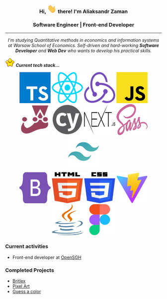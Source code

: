 <h3 align="center"> Hi, <img src="https://raw.githubusercontent.com/ABSphreak/ABSphreak/master/gifs/Hi.gif" width="30px"> there! I'm Aliaksandr Zaman</h3>
<h3 align="center">Software Engineer | Front-end Developer</h3>
<hr>
<em>
<p align="center">
I'm studying Quantitative methods in economics and information systems at Warsaw School of Economics.
 Self-driven and hard-working <b>Software Developer</b> and <b>Web Dev</b>
who wants to develop his practical skills.</p>
</em>


<img src="icons/star.webp" width="30px">&nbsp;***Current tech stack...***
<p align = center>
<img height="100px" width="100px" src="icons/ts-icon.svg" alt="typescript-icon">
<img height="100px" width="100px" src="icons/react-icon.svg" alt="react-icon">
<img height="100px" width="100px" src="icons/redux-icon.svg" alt="redux-icon">
<img height="100px" width="100px" src="icons/javascript-icon.svg" alt="java-script-icon">
<img height="100px" width="100px" src="icons/jest-icon.svg" alt="jest-icon">
<img height="100px" width="100px" src="icons/cypress-icon.svg" alt="cypress-icon">
<img height="100px" width="100px" src="icons/nextjs-icon.svg" alt="nextjs-icon">
<img height="100px" width="100px" src="icons/sass-icon.svg" alt="sass-icon">
<img height="100px" width="100px" src="icons/tailwind-icon.svg" alt="tailwind-icon">



</p>
<p style='text-align: center'>
<img height="100px" width="100px" src="icons/bootstrap-icon.svg" alt="bootstrap-icon">
<img height="100px" width="100px" src="icons/html-5-icon.svg" alt="html5-icon">
<img height="100px" width="100px" src="icons/css-3-icon.svg" alt="css-icon">
<img height="100px" width="100px" src="icons/vite-icon.svg" alt="vite-icon">
<img height="100px" width="100px" src="icons/java-icon.svg" alt="java-icon">
<img height="100px" width="100px" src="icons/figma-icon.svg" alt="figma-icon">
</p>

<h3>Current activities</h3>
<ul>
<li>Front-end developer at  <a href="https://github.com/OpenSGH">OpenSGH</a></li>
</ul>

<h3>Completed Projects</h3>
<ul>
<li><a href="https://aliaksandrzaman.github.io/britlex/">Britlex</a></li>
<li><a href="https://aliaksandrzaman.github.io/pixelArt/">Pixel Art</a></li>
<li><a href="https://aliaksandrzaman.github.io/guess-a-color/">Guess a color</a></li>
</ul>

